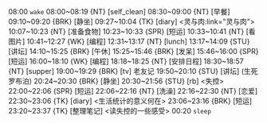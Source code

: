 08:00 `wake`
08:00~08:19 {NT} [self_clean]
08:30~09:00 {NT} [早餐]
09:10~09:20 {BRK} [静坐]
09:27~10:04 {TK} [diary] <灵与肉:link="灵与肉">
10:07~10:23 {NT} [准备食物]
10:23~10:33 {SPR} [短运]
10:33~10:41 {NT} [看图片]
10:41~12:27 {WK} [编程] <life-time-tracker>
12:31~13:17 {NT} [lunch]
13:17~14:09 {STU} [讲坛] <OTD>
14:10~15:25 {BRK} [午休]
15:25~15:46 {BRK} [发呆]
15:46~16:00 {SPR} [短运]
16:00~18:10 {WK} [编程] <life-time-tracker>
18:18~18:25 {NT} [安排日程]
18:30~18:57 {NT} [supper]
19:00~19:29 {BRK} [tv] 老友记
19:50~20:10 {STU} [讲坛] <OTD> (生死罗布泊)
20:24~20:30 {BRK} [静坐]
20:30~21:56 {STU} [rb] <失控>
22:00~22:06 {SPR} [短运]
22:06~22:16 {NT} [洗澡]
22:16~22:30 {NT} [恋爱]
22:30~23:06 {TK} [diary] <生活统计的意义何在>
23:06~23:16 {BRK} [短运]
23:20~23:37 {TK} [整理笔记] <读失控的一些感受>
00:20 `sleep`